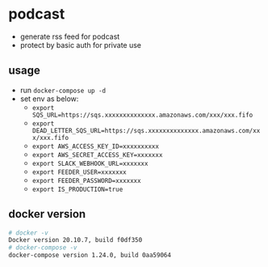 # podcast

- generate rss feed for podcast
- protect by basic auth for private use

## usage

- run `docker-compose up -d`
- set env as below:
  - `export SQS_URL=https://sqs.xxxxxxxxxxxxxx.amazonaws.com/xxx/xxx.fifo`
  - `export DEAD_LETTER_SQS_URL=https://sqs.xxxxxxxxxxxxxx.amazonaws.com/xxx/xxx.fifo`
  - `export AWS_ACCESS_KEY_ID=xxxxxxxxxx`
  - `export AWS_SECRET_ACCESS_KEY=xxxxxxx`
  - `export SLACK_WEBHOOK_URL=xxxxxxx`
  - `export FEEDER_USER=xxxxxxx`
  - `export FEEDER_PASSWORD=xxxxxxx`
  - `export IS_PRODUCTION=true`

## docker version

```bash
# docker -v
Docker version 20.10.7, build f0df350
# docker-compose -v
docker-compose version 1.24.0, build 0aa59064
```
